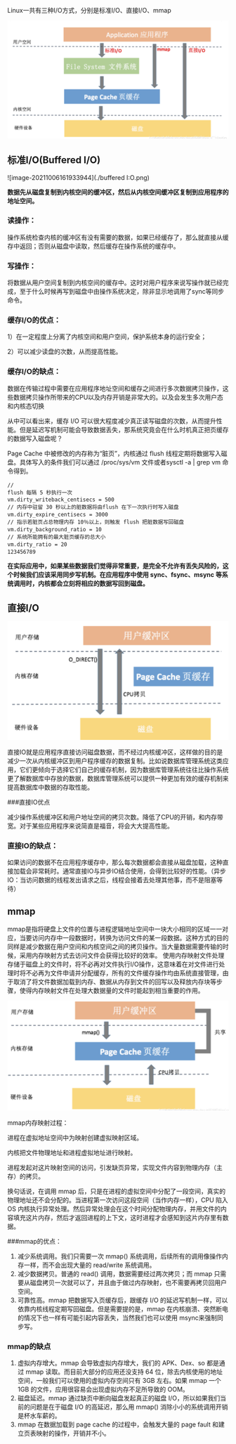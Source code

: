 Linux一共有三种I/O方式，分别是标准I/O、直接I/O、mmap

![image-20211006161440514](./Linux三种I:O方式.png)

## 标准I/O(Buffered I/O)

![image-20211006161933944](./buffered I:O.png)

**数据先从磁盘复制到内核空间的缓冲区，然后从内核空间缓冲区复制到应用程序的地址空间。**

### 读操作：

操作系统检查内核的缓冲区有没有需要的数据，如果已经缓存了，那么就直接从缓存中返回；否则从磁盘中读取，然后缓存在操作系统的缓存中。

### 写操作：

将数据从用户空间复制到内核空间的缓存中。这时对用户程序来说写操作就已经完成，至于什么时候再写到磁盘中由操作系统决定，除非显示地调用了sync等同步命令。

### 缓存I/O的优点：

1）在一定程度上分离了内核空间和用户空间，保护系统本身的运行安全；

2）可以减少读盘的次数，从而提高性能。

### 缓存I/O的缺点：

数据在传输过程中需要在应用程序地址空间和缓存之间进行多次数据拷贝操作，这些数据拷贝操作所带来的CPU以及内存开销是非常大的。以及会发生多次用户态和内核态切换



从中可以看出来，缓存 I/O 可以很大程度减少真正读写磁盘的次数，从而提升性能。但是延迟写机制可能会导致数据丢失，那系统究竟会在什么时机真正把页缓存的数据写入磁盘呢？

Page Cache 中被修改的内存称为“脏页”，内核通过 flush 线程定期将数据写入磁盘。具体写入的条件我们可以通过 /proc/sys/vm 文件或者sysctl -a | grep vm 命令得到。

```bash
// 
flush 每隔 5 秒执行一次
vm.dirty_writeback_centisecs = 500
// 内存中驻留 30 秒以上的脏数据将由flush 在下一次执行时写入磁盘
vm.dirty_expire_centisecs = 3000
// 指示若脏页占总物理内存 10％以上，则触发 flush 把脏数据写回磁盘
vm.dirty_background_ratio = 10
// 系统所能拥有的最大脏页缓存的总大小
vm.dirty_ratio = 20
123456789
```

**在实际应用中，如果某些数据我们觉得非常重要，是完全不允许有丢失风险的，这个时候我们应该采用同步写机制。在应用程序中使用 sync、fsync、msync 等系统调用时，内核都会立刻将相应的数据写回到磁盘。**

## 直接I/O

![image-20211006162152187](./直接I:O.png)

直接IO就是应用程序直接访问磁盘数据，而不经过内核缓冲区，这样做的目的是减少一次从内核缓冲区到用户程序缓存的数据复制。比如说数据库管理系统这类应用，它们更倾向于选择它们自己的缓存机制，因为数据库管理系统往往比操作系统更了解数据库中存放的数据，数据库管理系统可以提供一种更加有效的缓存机制来提高数据库中数据的存取性能。

###直接IO优点

减少操作系统缓冲区和用户地址空间的拷贝次数。降低了CPU的开销，和内存带宽。对于某些应用程序来说简直是福音，将会大大提高性能。

### 直接IO的缺点：

如果访问的数据不在应用程序缓存中，那么每次数据都会直接从磁盘加载，这种直接加载会非常耗时。通常直接IO与异步IO结合使用，会得到比较好的性能。（异步IO：当访问数据的线程发出请求之后，线程会接着去处理其他事，而不是阻塞等待）

## mmap

mmap是指将硬盘上文件的位置与进程逻辑地址空间中一块大小相同的区域一一对应，当要访问内存中一段数据时，转换为访问文件的某一段数据。这种方式的目的同样是减少数据在用户空间和内核空间之间的拷贝操作。当大量数据需要传输的时候，采用内存映射方式去访问文件会获得比较好的效率。
使用内存映射文件处理存储于磁盘上的文件时，将不必再对文件执行I/O操作，这意味着在对文件进行处理时将不必再为文件申请并分配缓存，所有的文件缓存操作均由系统直接管理，由于取消了将文件数据加载到内存、数据从内存到文件的回写以及释放内存块等步骤，使得内存映射文件在处理大数据量的文件时能起到相当重要的作用。

![image-20211006205252739](./mmap.png)

mmap内存映射过程：

进程在虚拟地址空间中为映射创建虚拟映射区域。

内核把文件物理地址和进程虚拟地址进行映射。

进程发起对这片映射空间的访问，引发缺页异常，实现文件内容到物理内存（主存）的拷贝。

换句话说，在调用 mmap 后，只是在进程的虚拟空间中分配了一段空间，真实的物理地址还不会分配的。当进程第一次访问这段空间（当作内存一样），CPU 陷入 OS 内核执行异常处理。然后异常处理会在这个时间分配物理内存，并用文件的内容填充这片内存，然后才返回进程的上下文，这时进程才会感知到这片内存里有数据。

###mmap的优点：

1. 减少系统调用。我们只需要一次 mmap() 系统调用，后续所有的调用像操作内存一样，而不会出现大量的 read/write 系统调用。
2. 减少数据拷贝。普通的 read() 调用，数据需要经过两次拷贝；而 mmap 只需要从磁盘拷贝一次就可以了，并且由于做过内存映射，也不需要再拷贝回用户空间。
3. 可靠性高。mmap 把数据写入页缓存后，跟缓存 I/O 的延迟写机制一样，可以依靠内核线程定期写回磁盘。但是需要提的是，mmap 在内核崩溃、突然断电的情况下也一样有可能引起内容丢失，当然我们也可以使用 msync来强制同步写。

### mmap的缺点

1. 虚拟内存增大。mmap 会导致虚拟内存增大，我们的 APK、Dex、so 都是通过 mmap 读取。而目前大部分的应用还没支持 64 位，除去内核使用的地址空间，一般我们可以使用的虚拟内存空间只有 3GB 左右。如果 mmap 一个 1GB 的文件，应用很容易会出现虚拟内存不足所导致的 OOM。
2. 磁盘延迟。mmap 通过缺页中断向磁盘发起真正的磁盘 I/O，所以如果我们当前的问题是在于磁盘 I/O 的高延迟，那么用 mmap() 消除小小的系统调用开销是杯水车薪的。
3. mmap 在数据加载到 page cache 的过程中，会触发大量的 page fault 和建立页表映射的操作，开销并不小。